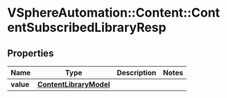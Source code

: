 # VSphereAutomation::Content::ContentSubscribedLibraryResp

## Properties
Name | Type | Description | Notes
------------ | ------------- | ------------- | -------------
**value** | [**ContentLibraryModel**](ContentLibraryModel.md) |  | 


